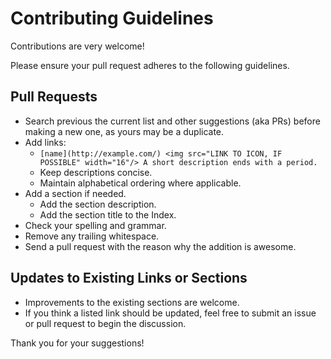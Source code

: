# Contributing Guidelines

Contributions are very welcome!

Please ensure your pull request adheres to the following guidelines.

## Pull Requests

* Search previous the current list and other suggestions (aka PRs) before making a new one, as yours may be a duplicate.
* Add links:
    * `[name](http://example.com/) <img src="LINK TO ICON, IF POSSIBLE" width="16"/> A short description ends with a period.`
    * Keep descriptions concise.
    * Maintain alphabetical ordering where applicable.
* Add a section if needed.
    * Add the section description.
    * Add the section title to the Index.
* Check your spelling and grammar.
* Remove any trailing whitespace.
* Send a pull request with the reason why the addition is awesome.

## Updates to Existing Links or Sections

* Improvements to the existing sections are welcome.
* If you think a listed link should be updated, feel free to submit an issue or pull request to begin the discussion.

Thank you for your suggestions!
